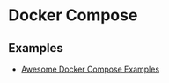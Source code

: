 # Docker Compose

## Examples

- [Awesome Docker Compose Examples](https://github.com/Haxxnet/Compose-Examples)
